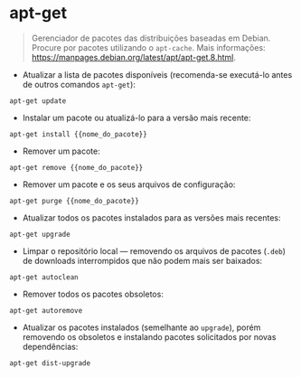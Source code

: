 # apt-get

> Gerenciador de pacotes das distribuições baseadas em Debian.
> Procure por pacotes utilizando o `apt-cache`.
> Mais informações: <https://manpages.debian.org/latest/apt/apt-get.8.html>.

- Atualizar a lista de pacotes disponíveis (recomenda-se executá-lo antes de outros comandos `apt-get`):

`apt-get update`

- Instalar um pacote ou atualizá-lo para a versão mais recente:

`apt-get install {{nome_do_pacote}}`

- Remover um pacote:

`apt-get remove {{nome_do_pacote}}`

- Remover um pacote e os seus arquivos de configuração:

`apt-get purge {{nome_do_pacote}}`

- Atualizar todos os pacotes instalados para as versões mais recentes:

`apt-get upgrade`

- Limpar o repositório local — removendo os arquivos de pacotes (`.deb`) de downloads interrompidos que não podem mais ser baixados:

`apt-get autoclean`

- Remover todos os pacotes obsoletos:

`apt-get autoremove`

- Atualizar os pacotes instalados (semelhante ao `upgrade`), porém removendo os obsoletos e instalando pacotes solicitados por novas dependências:

`apt-get dist-upgrade`